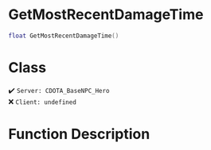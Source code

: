 # GetMostRecentDamageTime
```lua
float GetMostRecentDamageTime()
```
# Class
✔️ `Server: CDOTA_BaseNPC_Hero`  
❌ `Client: undefined`  

# Function Description

